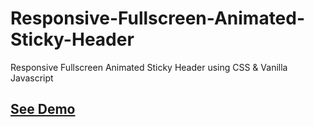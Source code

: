 # Responsive-Fullscreen-Animated-Sticky-Header
Responsive Fullscreen Animated Sticky Header using CSS &amp; Vanilla Javascript

## <a href="https://cranky-knuth-a42b7d.netlify.app/">See Demo</a>
